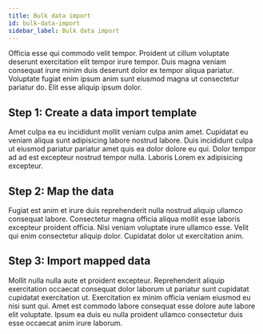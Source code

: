 ```yaml
---
title: Bulk data import
id: bulk-data-import
sidebar_label: Bulk data import
---
```


<!-- @part src="parts/bulk-data-import/h1-bulk-data-import-description.md" -->

Officia esse qui commodo velit tempor. Proident ut cillum voluptate deserunt exercitation elit tempor irure tempor. Duis magna veniam consequat irure minim duis deserunt dolor ex tempor aliqua pariatur. Voluptate fugiat enim ipsum anim sunt eiusmod magna ut consectetur pariatur do. Elit esse aliquip ipsum dolor.
<!-- @/part -->

<!-- @part src="parts/bulk-data-import/h1-bulk-data-import-body.md" -->
<!-- Your content goes here, replacing this comment -->
<!-- @/part -->

## Step 1: Create a data import template
<!-- @part src="parts/step-1-create-a-data-import-template/h2-step-1-create-a-data-import-template-description.md" -->
Amet culpa ea eu incididunt mollit veniam culpa anim amet. Cupidatat eu veniam aliqua sunt adipisicing labore nostrud labore. Duis incididunt culpa ut eiusmod pariatur pariatur amet quis ea dolor dolore eu qui. Dolor tempor ad ad est excepteur nostrud tempor nulla. Laboris Lorem ex adipisicing excepteur.
<!-- @/part -->



<!-- @part src="parts/step-1-create-a-data-import-template/h2-step-1-create-a-data-import-template-body.md" -->
<!-- Your content goes here, replacing this comment -->
<!-- @/part -->

## Step 2: Map the data
<!-- @part src="parts/step-2-map-the-data/h2-step-2-map-the-data-description.md" -->
Fugiat est anim et irure duis reprehenderit nulla nostrud aliquip ullamco consequat labore. Consectetur magna officia aliqua mollit esse laboris excepteur proident officia. Nisi veniam voluptate irure ullamco esse. Velit qui enim consectetur aliquip dolor. Cupidatat dolor ut exercitation anim.
<!-- @/part -->



<!-- @part src="parts/step-2-map-the-data/h2-step-2-map-the-data-body.md" -->
<!-- Your content goes here, replacing this comment -->
<!-- @/part -->

## Step 3: Import mapped data
<!-- @part src="parts/step-3-import-mapped-data/h2-step-3-import-mapped-data-description.md" -->
Mollit nulla nulla aute et proident excepteur. Reprehenderit aliquip exercitation occaecat consequat dolor laborum ut pariatur sunt cupidatat cupidatat exercitation ut. Exercitation ex minim officia veniam eiusmod eu nisi sunt qui. Amet est commodo labore consequat esse dolore aute labore elit voluptate. Ipsum ea duis eu nulla proident ullamco consectetur duis esse occaecat anim irure laborum.
<!-- @/part -->



<!-- @part src="parts/step-3-import-mapped-data/h2-step-3-import-mapped-data-body.md" -->
<!-- Your content goes here, replacing this comment -->
<!-- @/part -->

